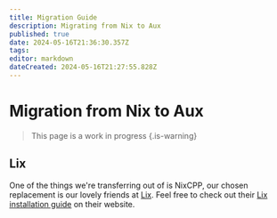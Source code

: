 ```yaml
---
title: Migration Guide
description: Migrating from Nix to Aux
published: true
date: 2024-05-16T21:36:30.357Z
tags: 
editor: markdown
dateCreated: 2024-05-16T21:27:55.828Z
---
```


# Migration from Nix to Aux
> This page is a work in progress
{.is-warning}

## Lix
One of the things we're transferring out of is NixCPP, our chosen replacement is our lovely friends at [Lix](https://lix.systems). Feel free to check out their [Lix installation guide](https://lix.systems/install/) on their website.